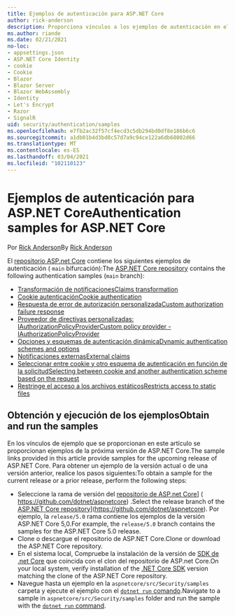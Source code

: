 ```yaml
---
title: Ejemplos de autenticación para ASP.NET Core
author: rick-anderson
description: Proporciona vínculos a los ejemplos de autenticación en el repositorio de ASP.NET Core.
ms.author: riande
ms.date: 02/21/2021
no-loc:
- appsettings.json
- ASP.NET Core Identity
- cookie
- Cookie
- Blazor
- Blazor Server
- Blazor WebAssembly
- Identity
- Let's Encrypt
- Razor
- SignalR
uid: security/authentication/samples
ms.openlocfilehash: e7fb2ac32f57cf4ecd3c5db294bd0df8e186b6c6
ms.sourcegitcommit: a1db01b4d3bd8c57d7a9c94ce122a6db68002d66
ms.translationtype: MT
ms.contentlocale: es-ES
ms.lasthandoff: 03/04/2021
ms.locfileid: "102110123"
---
```

# <a name="authentication-samples-for-aspnet-core"></a><span data-ttu-id="72aea-103">Ejemplos de autenticación para ASP.NET Core</span><span class="sxs-lookup"><span data-stu-id="72aea-103">Authentication samples for ASP.NET Core</span></span>

<span data-ttu-id="72aea-104">Por [Rick Anderson](https://twitter.com/RickAndMSFT)</span><span class="sxs-lookup"><span data-stu-id="72aea-104">By [Rick Anderson](https://twitter.com/RickAndMSFT)</span></span>

<span data-ttu-id="72aea-105">El [repositorio ASP.net Core](https://github.com/dotnet/aspnetcore) contiene los siguientes ejemplos de autenticación ( `main` bifurcación):</span><span class="sxs-lookup"><span data-stu-id="72aea-105">The [ASP.NET Core repository](https://github.com/dotnet/aspnetcore) contains the following authentication samples (`main` branch):</span></span>

* [<span data-ttu-id="72aea-106">Transformación de notificaciones</span><span class="sxs-lookup"><span data-stu-id="72aea-106">Claims transformation</span></span>](https://github.com/dotnet/aspnetcore/tree/main/src/Security/samples/ClaimsTransformation)
* <span data-ttu-id="72aea-107">[Cookie autenticación](https://github.com/dotnet/aspnetcore/tree/main/src/Security/samples/Cookies)</span><span class="sxs-lookup"><span data-stu-id="72aea-107">[Cookie authentication](https://github.com/dotnet/aspnetcore/tree/main/src/Security/samples/Cookies)</span></span>
* [<span data-ttu-id="72aea-108">Respuesta de error de autorización personalizada</span><span class="sxs-lookup"><span data-stu-id="72aea-108">Custom authorization failure response</span></span>](https://github.com/dotnet/aspnetcore/tree/main/src/Security/samples/CustomAuthorizationFailureResponse)
* [<span data-ttu-id="72aea-109">Proveedor de directivas personalizadas: IAuthorizationPolicyProvider</span><span class="sxs-lookup"><span data-stu-id="72aea-109">Custom policy provider - IAuthorizationPolicyProvider</span></span>](https://github.com/dotnet/aspnetcore/tree/main/src/Security/samples/CustomPolicyProvider)
* [<span data-ttu-id="72aea-110">Opciones y esquemas de autenticación dinámica</span><span class="sxs-lookup"><span data-stu-id="72aea-110">Dynamic authentication schemes and options</span></span>](https://github.com/dotnet/aspnetcore/tree/main/src/Security/samples/DynamicSchemes)
* <span data-ttu-id="72aea-111">[Notificaciones externas](https://github.com/dotnet/aspnetcore/tree/main/src/Security/samples/Identity.ExternalClaims)</span><span class="sxs-lookup"><span data-stu-id="72aea-111">[External claims](https://github.com/dotnet/aspnetcore/tree/main/src/Security/samples/Identity.ExternalClaims)</span></span>
* [<span data-ttu-id="72aea-112">Seleccionar entre cookie y otro esquema de autenticación en función de la solicitud</span><span class="sxs-lookup"><span data-stu-id="72aea-112">Selecting between cookie and another authentication scheme based on the request</span></span>](https://github.com/dotnet/aspnetcore/tree/main/src/Security/samples/PathSchemeSelection)
* [<span data-ttu-id="72aea-113">Restringe el acceso a los archivos estáticos</span><span class="sxs-lookup"><span data-stu-id="72aea-113">Restricts access to static files</span></span>](https://github.com/dotnet/aspnetcore/tree/main/src/Security/samples/StaticFilesAuth)

## <a name="obtain-and-run-the-samples"></a><span data-ttu-id="72aea-114">Obtención y ejecución de los ejemplos</span><span class="sxs-lookup"><span data-stu-id="72aea-114">Obtain and run the samples</span></span>

<span data-ttu-id="72aea-115">En los vínculos de ejemplo que se proporcionan en este artículo se proporcionan ejemplos de la próxima versión de ASP.NET Core.</span><span class="sxs-lookup"><span data-stu-id="72aea-115">The sample links provided in this article provide samples for the upcoming release of ASP.NET Core.</span></span> <span data-ttu-id="72aea-116">Para obtener un ejemplo de la versión actual o de una versión anterior, realice los pasos siguientes:</span><span class="sxs-lookup"><span data-stu-id="72aea-116">To obtain a sample for the current release or a prior release, perform the following steps:</span></span>

* <span data-ttu-id="72aea-117">Seleccione la rama de versión del [repositorio de ASP.net Core](https://github.com/dotnet/aspnetcore)] ( https://github.com/dotnet/aspnetcore) .</span><span class="sxs-lookup"><span data-stu-id="72aea-117">Select the release branch of the [ASP.NET Core repository](https://github.com/dotnet/aspnetcore)](https://github.com/dotnet/aspnetcore).</span></span> <span data-ttu-id="72aea-118">Por ejemplo, la `release/5.0` rama contiene los ejemplos de la versión ASP.NET Core 5,0.</span><span class="sxs-lookup"><span data-stu-id="72aea-118">For example, the `release/5.0` branch contains the samples for the ASP.NET Core 5.0 release.</span></span>
* <span data-ttu-id="72aea-119">Clone o descargue el repositorio de ASP.NET Core.</span><span class="sxs-lookup"><span data-stu-id="72aea-119">Clone or download the ASP.NET Core repository.</span></span>
* <span data-ttu-id="72aea-120">En el sistema local, Compruebe la instalación de la versión de [SDK de .net Core](https://dotnet.microsoft.com/download/dotnet-core) que coincida con el clon del repositorio de ASP.net Core.</span><span class="sxs-lookup"><span data-stu-id="72aea-120">On your local system, verify installation of the [.NET Core SDK](https://dotnet.microsoft.com/download/dotnet-core) version matching the clone of the ASP.NET Core repository.</span></span>
* <span data-ttu-id="72aea-121">Navegue hasta un ejemplo en la `aspnetcore/src/Security/samples` carpeta y ejecute el ejemplo con el [ `dotnet run` comando](/dotnet/core/tools/dotnet-run).</span><span class="sxs-lookup"><span data-stu-id="72aea-121">Navigate to a sample in `aspnetcore/src/Security/samples` folder and run the sample with the [`dotnet run` command](/dotnet/core/tools/dotnet-run).</span></span>
